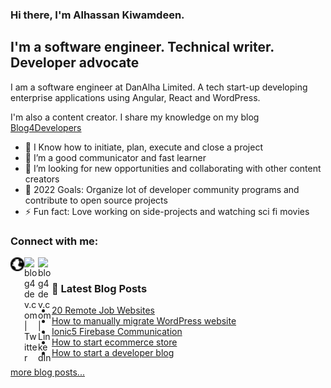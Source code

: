 ### Hi there, I'm Alhassan Kiwamdeen.

## I'm a software engineer. Technical writer. Developer advocate

I am a software engineer at DanAlha Limited. A tech start-up developing enterprise applications 
using Angular, React and WordPress.

I'm also a content creator. I share my knowledge on my blog [Blog4Developers](https://www.blog4dev.com/)


- 🔭 I Know how to initiate, plan, execute and close a project
- 🌱 I’m a good communicator and fast learner 
- 👯 I’m looking for new opportunities and collaborating with other content creators
- 🥅 2022 Goals: Organize lot of developer community programs and contribute to open source projects
- ⚡ Fun fact: Love working on side-projects and watching sci fi movies

### Connect with me:

[<img align="left" alt="blog4dev.com" width="22px" src="https://raw.githubusercontent.com/iconic/open-iconic/master/svg/globe.svg" />](https://www.blog4dev.com/)
[<img align="left" alt="blog4dev.com | Twitter" width="22px" src="https://cdn.jsdelivr.net/npm/simple-icons@v3/icons/twitter.svg" />](https://twitter.com/akiwams)
[<img align="left" alt="blog4dev.com | LinkedIn" width="22px" src="https://cdn.jsdelivr.net/npm/simple-icons@v3/icons/linkedin.svg" />](https://www.linkedin.com/in/alhassan-kiwamdeen-56a144102/)
<br />

### 📕 Latest Blog Posts

- [20 Remote Job Websites](https://www.blog4dev.com/remote-jobs/)
- [How to manually migrate WordPress website](https://www.blog4dev.com/wordpress-migration/)
- [Ionic5 Firebase Communication](https://www.blog4dev.com/ionic-firebase-communication//)
- [How to start ecommerce store](https://www.blog4dev.com/how-to-start-ecommerce-store/)
- [How to start a developer blog](https://www.blog4dev.com/create-a-blog-with-wordpress/)         

[more blog posts...](https://www.blog4dev.com/)
